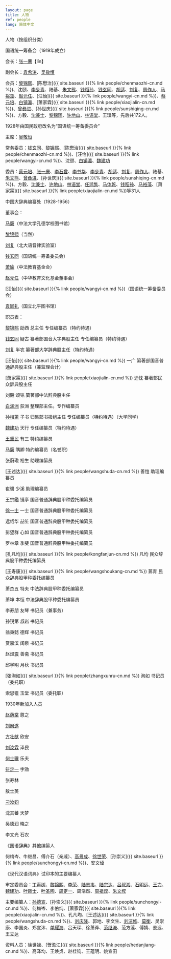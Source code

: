 ```yaml
---
layout: page
title: 人物
ref: people
lang: 简体中文
---
```


人物（按组织分类）

国语统一筹备会（1919年成立）

会长：[张一麐](https://baike.baidu.com/item/张一麐)【lín】

副会长：[袁希涛](https://baike.baidu.com/item/袁希涛)、[吴敬恒](https://baike.baidu.com/item/吴敬恒)

会员：[黎锦熙](https://baike.baidu.com/item/黎锦熙)、[陈懋治]({{ site.baseurl }}{% link people/chenmaozhi-cn.md %})、沈颐、[李步青](https://baike.baidu.com/item/李步青)、陆基、[朱文熊](https://baike.baidu.com/item/朱文熊)、[钱稻孙](https://baike.baidu.com/item/钱稻孙)、[钱玄同](https://baike.baidu.com/item/钱玄同)、[胡适](https://baike.baidu.com/item/胡适)、[刘复](https://baike.baidu.com/item/刘复)、[周作人](https://baike.baidu.com/item/周作人)、[马裕藻](https://baike.baidu.com/item/马裕藻)、[赵元任](https://baike.baidu.com/item/赵元任)、[汪怡]({{ site.baseurl }}{% link people/wangyi-cn.md %})、[蔡元培](https://baike.baidu.com/item/蔡元培/119206)、[白镇瀛](https://baike.baidu.com/item/白涤洲)、[萧家霖]({{ site.baseurl }}{% link people/xiaojialin-cn.md %})、[曾彝进](https://baike.baidu.com/item/曾彝进)、[孙世庆]({{ site.baseurl }}{% link people/sunshiqing-cn.md %})、方毅、[沈兼士](https://baike.baidu.com/item/沈兼士)、[黎锦晖](https://baike.baidu.com/item/黎锦晖)、[许地山](https://baike.baidu.com/item/许地山)、[林语堂](https://baike.baidu.com/item/林语堂)、王璞等，先后共172人。

1928年由国民政府改名为“国语统一筹备委员会”

主席：[吴敬恒](https://baike.baidu.com/item/吴敬恒)

常务委员：[钱玄同](https://baike.baidu.com/item/钱玄同)、[黎锦熙](https://baike.baidu.com/item/黎锦熙)、[陈懋治]({{ site.baseurl }}{% link people/chenmaozhi-cn.md %})、[汪怡]({{ site.baseurl }}{% link people/wangyi-cn.md %})、沈颐、[白镇瀛](https://baike.baidu.com/item/白涤洲)、[魏建功](https://baike.baidu.com/item/魏建功/1116970)

委员：[蔡元培](https://baike.baidu.com/item/蔡元培/119206)、[张一麐](https://baike.baidu.com/item/张一麐)、[李石曾](https://baike.baidu.com/item/李石曾)、[李书华](https://baike.baidu.com/item/李书华)、[李步青](https://baike.baidu.com/item/李步青)、[胡适](https://baike.baidu.com/item/胡适)、[刘复](https://baike.baidu.com/item/刘复)、[周作人](https://baike.baidu.com/item/周作人)、陆基、[朱文熊](https://baike.baidu.com/item/朱文熊)、[曾彝进](https://baike.baidu.com/item/曾彝进)、[孙世庆]({{ site.baseurl }}{% link people/sunshiqing-cn.md %})、方毅、[沈兼士](https://baike.baidu.com/item/沈兼士)、[许地山](https://baike.baidu.com/item/许地山)、[林语堂](https://baike.baidu.com/item/林语堂)、[任鸿隽](https://baike.baidu.com/item/任鸿隽)、[马体乾](https://baike.baidu.com/item/马体乾)、[钱稻孙](https://baike.baidu.com/item/钱稻孙)、[马裕藻](https://baike.baidu.com/item/马裕藻)、[萧家霖]({{ site.baseurl }}{% link people/xiaojialin-cn.md %})等31人

中国大辞典编纂处（1928-1956）

董事会：

[马廉](https://baike.baidu.com/item/马廉)（中法大学孔德学校图书馆）

[黎锦熙](https://baike.baidu.com/item/黎锦熙)（当然）

[刘复](https://baike.baidu.com/item/刘复)（北大语音律实验室）

[钱玄同](https://baike.baidu.com/item/钱玄同)（国语统一筹备委员会）

[萧瑜](https://baike.baidu.com/item/萧瑜)（中法教育基金会）

[赵元任](https://baike.baidu.com/item/赵元任)（中华教育文化基金董事会）

[汪怡]({{ site.baseurl }}{% link people/wangyi-cn.md %})（国语统一筹备委员会）

[袁同礼](https://baike.baidu.com/item/袁同礼)（国立北平图书馆）

职员表：

[黎锦熙](https://baike.baidu.com/item/黎锦熙) 劭西 总主任 专任编纂员（特约待遇）

[钱玄同](https://baike.baidu.com/item/钱玄同) 疑古 纂著部国音大字典股主任 专任编纂员（特约待遇）

[刘复](https://baike.baidu.com/item/刘复) 半农 纂著部大学辞典股主任（特约待遇）

[汪怡]({{ site.baseurl }}{% link people/wangyi-cn.md %}) 一广 纂著部国音普通辞典股主任（兼监理会计）

[萧家霖]({{ site.baseurl }}{% link people/xiaojialin-cn.md %}) 迪忱 纂著部民众辞典股主任

刘毅 颂铭 纂著部中法辞典股主任

[白涤洲](https://baike.baidu.com/item/白涤洲) 荻洲 整理部主任。专作编纂员

[孙楷第](https://baike.baidu.com/item/孙楷第) 子书 归集部书报组主任 专任编纂员（特约待遇）（大学同学）

[魏建功](https://baike.baidu.com/item/魏建功/1116970) 天行 专任编纂员（特约待遇）

[王重民](https://baike.baidu.com/item/王重民) 有三 特约编纂员

[马廉](https://baike.baidu.com/item/马廉) 隅卿 特约编纂员（名誉职）

张蔚瑜 裕生 助理编纂员

[王述达]({{ site.baseurl }}{% link people/wangshuda-cn.md %}) 善愷 助理编纂员

崔骥 少溪 助理编纂员

王宗鑑 镜亭 国音普通辞典股甲种委托编纂员

[徐一士](https://baike.baidu.com/item/徐一士) 一士 国音普通辞典股甲种委托编纂员

远绍华 喆笙 国音普通辞典股甲种委托编纂员

彭望群 心如 国音普通辞典股甲种委托编纂员

罗林章 季斐 国音普通辞典股甲种委托编纂员

[孔凡均]({{ site.baseurl }}{% link people/kongfanjun-cn.md %}) 凡均 民众辞典股甲种委托编纂员

[王寿康]({{ site.baseurl }}{% link people/wangshoukang-cn.md %}) 茀青 民众辞典股甲种委托编纂员

萧杰五 特夫 中法辞典股甲种委托编纂员

萧坤 本恒 中法辞典股甲种委托编纂员

李寿朋 友琴 书记员（兼事务）

孙锐第 叔岩 书记员

翁秉懿 德辉 书记员

赏嘉滨 阔泉 书记员

赵煜震 善斋 书记员

邱学明 月秋 书记员

[张洵如]({{ site.baseurl }}{% link people/zhangxunru-cn.md %})  洵如 书记员（委托职）

索思锟 玉堂 书记员（委托职）

1930年新加入人员

[赵荫棠](https://baike.baidu.com/item/赵荫棠) 憇之

[刘盼遂](https://baike.baidu.com/item/刘盼遂)

[方壮猷](https://baike.baidu.com/item/方壮猷) 欣安

[刘汝霖](https://baike.baidu.com/item/刘汝霖) 泽民

[何士骥](https://baike.baidu.com/item/何士骥) 乐夫

[符定一](https://baike.baidu.com/item/符定一) 字瀓

张寿林

敖士英

[刁汝钧](https://baike.baidu.com/item/刁汝钧)

沈其蕃 天梦

吴德润 晓之

李文光 石农

《国语辞典》其他编纂人

何梅岑、牛继昌、傅介石（亲戚）、[高景成](https://baike.baidu.com/item/高景成)、[徐世荣](https://baike.baidu.com/item/徐世荣/1142033)、[孙崇义]({{ site.baseurl }}{% link people/sunchongyi-cn.md %})、安文倬

《现代汉语词典》试印本的主要编纂人

审定委员会：[丁声树](https://baike.baidu.com/item/丁声树)、[黎锦熙](https://baike.baidu.com/item/黎锦熙)、[李荣](https://baike.baidu.com/item/李荣/132357)、[陆志韦](https://baike.baidu.com/item/陆志韦)、[陆宗达](https://baike.baidu.com/item/陆宗达)、[吕叔湘](https://baike.baidu.com/item/吕叔湘)、[石明远](https://baike.baidu.com/item/石明远)、[王力](https://baike.baidu.com/item/王力/3888)、[魏建功](https://baike.baidu.com/item/魏建功/1116970)、[叶籁士](https://baike.baidu.com/item/叶籁士)、[叶圣陶](https://baike.baidu.com/item/叶圣陶)、[周定一](https://baike.baidu.com/item/周定一/5825154)、周浩然、[周祖谟](https://baike.baidu.com/item/周祖谟)、[朱文叔](https://baike.baidu.com/item/朱文叔)

主要编纂人：[孙德宣](https://baike.baidu.com/item/孙德宣)、[孙崇义]({{ site.baseurl }}{% link people/sunchongyi-cn.md %})、何梅岑、李伯纯、[萧家霖]({{ site.baseurl }}{% link people/xiaojialin-cn.md %})、孔凡均、[王述达]({{ site.baseurl }}{% link people/wangshuda-cn.md %})、[刘庆隆](https://baike.baidu.com/item/刘庆隆)、郭地、李文生、[刘洁修](https://baike.baidu.com/item/刘洁修)、[莫衡](https://baike.baidu.com/item/莫衡/5404038)、吴崇康、李国炎、郑宣沐、[单耀海](https://baike.baidu.com/item/单耀海)、吕天琛、徐萧斧、[范继淹](https://baike.baidu.com/item/范继淹)、范方莲、傅婧、姜远、王立达

资料人员：徐世禄、[贺澹江]({{ site.baseurl }}{% link people/hedanjiang-cn.md %})、高泽均、王焕贞、赵桂钧、王蕴明、姚宣田
